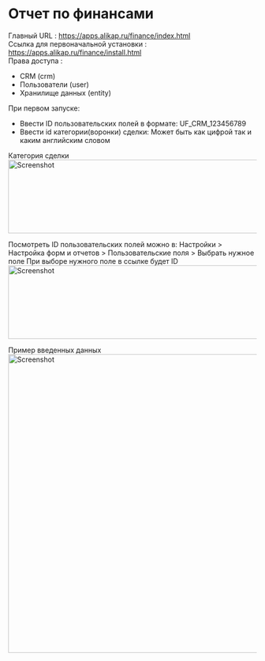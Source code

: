 # Отчет по финансами
Главный URL : https://apps.alikap.ru/finance/index.html <br>
Ссылка для первоначальной установки : https://apps.alikap.ru/finance/install.html <br>
Права доступа :
* CRM (crm)
* Пользователи (user)
* Хранилище данных (entity)

При первом запуске:
* Ввести ID пользовательских полей в формате: UF_CRM_123456789
* Ввести id категории(воронки) сделки: Может быть как цифрой так и каким английским словом

Категория сделки
<img src="https://i.paste.pics/7AOV8.png" width="799" height="149" alt="Screenshot">

Посмотреть ID пользовательских полей можно в:
Настройки > Настройка форм и отчетов > Пользовательские поля > Выбрать нужное поле
При выборе нужного поле в ссылке будет ID
<img src="https://i.paste.pics/7AOWI.png" width="785" height="149" alt="Screenshot">

Пример введенных данных
<img src="https://i.paste.pics/7AOUV.png" width="997" height="605" alt="Screenshot">


